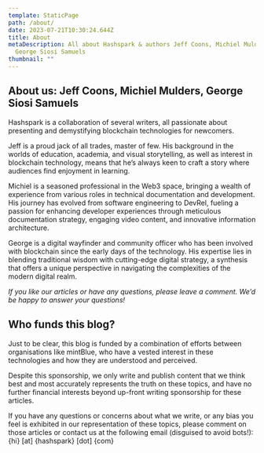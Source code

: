 ```yaml
---
template: StaticPage
path: /about/
date: 2023-07-21T10:30:24.644Z
title: About
metaDescription: All about Hashspark & authors Jeff Coons, Michiel Mulders, and
  George Siosi Samuels
thumbnail: ""
---
```

## About us: Jeff Coons, Michiel Mulders, George Siosi Samuels

Hashspark is a collaboration of several writers, all passionate about presenting and demystifying blockchain technologies for newcomers.

Jeff is a proud jack of all trades, master of few. His background in the worlds of education, academia, and visual storytelling, as well as interest in blockchain technology, means that he’s always keen to craft a story where audiences find enjoyment in learning.

Michiel is a seasoned professional in the Web3 space, bringing a wealth of experience from various roles in technical documentation and development. His journey has evolved from software engineering to DevRel, fueling a passion for enhancing developer experiences through meticulous documentation strategy, engaging video content, and innovative information architecture.

George is a digital wayfinder and community officer who has been involved with blockchain since the early days of the technology. His expertise lies in blending traditional wisdom with cutting-edge digital strategy, a synthesis that offers a unique perspective in navigating the complexities of the modern digital realm.

*If you like our articles or have any questions, please leave a comment. We’d be happy to answer your questions!*

## Who funds this blog?

Just to be clear, this blog is funded by a combination of efforts between organisations like mintBlue, who have a vested interest in these technologies and how they are understood and perceived. 

Despite this sponsorship, we only write and publish content that we think best and most accurately represents the truth on these topics, and have no further financial interests beyond up-front writing sponsorship for these articles.

If you have any questions or concerns about what we write, or any bias you feel is exhibited in our representation of these topics, please comment on those articles or contact us at the following email (disguised to avoid bots!): {hi} \[at] {hashspark} \[dot] {com}